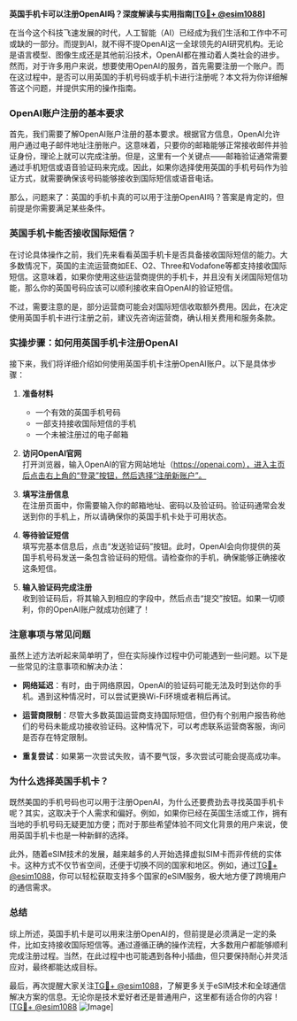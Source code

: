 **英国手机卡可以注册OpenAI吗？深度解读与实用指南[[TG💪+ @esim1088](https://t.me/s/esim1088)]**

在当今这个科技飞速发展的时代，人工智能（AI）已经成为我们生活和工作中不可或缺的一部分。而提到AI，就不得不提OpenAI这一全球领先的AI研究机构。无论是语言模型、图像生成还是其他前沿技术，OpenAI都在推动着人类社会的进步。然而，对于许多用户来说，想要使用OpenAI的服务，首先需要注册一个账户。而在这过程中，是否可以用英国的手机号码或手机卡进行注册呢？本文将为你详细解答这个问题，并提供实用的操作指南。

### OpenAI账户注册的基本要求

首先，我们需要了解OpenAI账户注册的基本要求。根据官方信息，OpenAI允许用户通过电子邮件地址注册账户。这意味着，只要你的邮箱能够正常接收邮件并验证身份，理论上就可以完成注册。但是，这里有一个关键点——邮箱验证通常需要通过手机短信或语音验证码来完成。因此，如果你选择使用英国的手机号码作为验证方式，就需要确保该号码能够接收到国际短信或语音电话。

那么，问题来了：英国的手机卡真的可以用于注册OpenAI吗？答案是肯定的，但前提是你需要满足某些条件。

### 英国手机卡能否接收国际短信？

在讨论具体操作之前，我们先来看看英国手机卡是否具备接收国际短信的能力。大多数情况下，英国的主流运营商如EE、O2、Three和Vodafone等都支持接收国际短信。这意味着，如果你使用这些运营商提供的手机卡，并且没有关闭国际短信功能，那么你的英国号码应该可以顺利接收来自OpenAI的验证短信。

不过，需要注意的是，部分运营商可能会对国际短信收取额外费用。因此，在决定使用英国手机卡进行注册之前，建议先咨询运营商，确认相关费用和服务条款。

### 实操步骤：如何用英国手机卡注册OpenAI

接下来，我们将详细介绍如何使用英国手机卡注册OpenAI账户。以下是具体步骤：

1. **准备材料**  
   - 一个有效的英国手机号码  
   - 一部支持接收国际短信的手机  
   - 一个未被注册过的电子邮箱  

2. **访问OpenAI官网**  
   打开浏览器，输入OpenAI的官方网站地址（https://openai.com），进入主页后点击右上角的“登录”按钮，然后选择“注册新账户”。

3. **填写注册信息**  
   在注册页面中，你需要输入你的邮箱地址、密码以及验证码。验证码通常会发送到你的手机上，所以请确保你的英国手机卡处于可用状态。

4. **等待验证短信**  
   填写完基本信息后，点击“发送验证码”按钮。此时，OpenAI会向你提供的英国手机号码发送一条包含验证码的短信。请检查你的手机，确保能够正确接收这条短信。

5. **输入验证码完成注册**  
   收到验证码后，将其输入到相应的字段中，然后点击“提交”按钮。如果一切顺利，你的OpenAI账户就成功创建了！

### 注意事项与常见问题

虽然上述方法听起来简单明了，但在实际操作过程中仍可能遇到一些问题。以下是一些常见的注意事项和解决办法：

- **网络延迟**：有时，由于网络原因，OpenAI的验证码可能无法及时到达你的手机。遇到这种情况时，可以尝试更换Wi-Fi环境或者稍后再试。
  
- **运营商限制**：尽管大多数英国运营商支持国际短信，但仍有个别用户报告称他们的号码未能成功接收验证码。这种情况下，可以考虑联系运营商客服，询问是否存在特定限制。

- **重复尝试**：如果第一次尝试失败，请不要气馁，多次尝试可能会提高成功率。

### 为什么选择英国手机卡？

既然美国的手机号码也可以用于注册OpenAI，为什么还要费劲去寻找英国手机卡呢？其实，这取决于个人需求和偏好。例如，如果你已经在英国生活或工作，拥有当地的手机号码无疑更加方便；而对于那些希望体验不同文化背景的用户来说，使用英国手机卡也是一种新鲜的选择。

此外，随着eSIM技术的发展，越来越多的人开始选择虚拟SIM卡而非传统的实体卡。这种方式不仅节省空间，还便于切换不同的国家和地区。例如，通过[TG💪+ @esim1088](https://t.me/s/esim1088)，你可以轻松获取支持多个国家的eSIM服务，极大地方便了跨境用户的通信需求。

### 总结

综上所述，英国手机卡是可以用来注册OpenAI的，但前提是必须满足一定的条件，比如支持接收国际短信等。通过遵循正确的操作流程，大多数用户都能够顺利完成注册过程。当然，在此过程中也可能遇到各种小插曲，但只要保持耐心并灵活应对，最终都能达成目标。

最后，再次提醒大家关注[TG💪+ @esim1088](https://t.me/s/esim1088)，了解更多关于eSIM技术和全球通信解决方案的信息。无论你是技术爱好者还是普通用户，这里都有适合你的内容！[[TG💪+ @esim1088](https://t.me/s/esim1088) ![Image](https://i.postimg.cc/4NQfJmqS/Snipaste-2025-05-13-00-14-12.png)]
